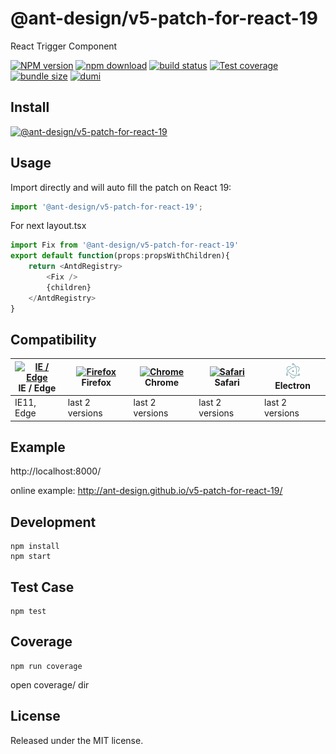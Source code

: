 # @ant-design/v5-patch-for-react-19

React Trigger Component

[![NPM version][npm-image]][npm-url]
[![npm download][download-image]][download-url]
[![build status][github-actions-image]][github-actions-url]
[![Test coverage][codecov-image]][codecov-url]
[![bundle size][bundlephobia-image]][bundlephobia-url]
[![dumi][dumi-image]][dumi-url]

[npm-image]: http://img.shields.io/npm/v/@ant-design/v5-patch-for-react-19.svg?style=flat-square
[npm-url]: http://npmjs.org/package/@ant-design/v5-patch-for-react-19
[github-actions-image]: https://github.com/ant-design/v5-patch-for-react-19/workflows/CI/badge.svg
[github-actions-url]: https://github.com/ant-design/v5-patch-for-react-19/actions
[circleci-image]: https://img.shields.io/circleci/ant-design/v5-patch-for-react-19/master?style=flat-square
[circleci-url]: https://circleci.com/gh/ant-design/v5-patch-for-react-19
[codecov-image]: https://img.shields.io/codecov/c/github/ant-design/v5-patch-for-react-19/master.svg?style=flat-square
[codecov-url]: https://app.codecov.io/gh/ant-design/v5-patch-for-react-19
[david-url]: https://david-dm.org/ant-design/v5-patch-for-react-19
[david-image]: https://david-dm.org/ant-design/v5-patch-for-react-19/status.svg?style=flat-square
[david-dev-url]: https://david-dm.org/ant-design/v5-patch-for-react-19?type=dev
[david-dev-image]: https://david-dm.org/ant-design/v5-patch-for-react-19/dev-status.svg?style=flat-square
[download-image]: https://img.shields.io/npm/dm/@ant-design/v5-patch-for-react-19.svg?style=flat-square
[download-url]: https://npmjs.org/package/@ant-design/v5-patch-for-react-19
[bundlephobia-url]: https://bundlephobia.com/result?p=@ant-design/v5-patch-for-react-19
[bundlephobia-image]: https://badgen.net/bundlephobia/minzip/@ant-design/v5-patch-for-react-19
[dumi-image]: https://img.shields.io/badge/docs%20by-dumi-blue?style=flat-square
[dumi-url]: https://github.com/umijs/dumi

## Install

[![@ant-design/v5-patch-for-react-19](https://nodei.co/npm/@ant-design/v5-patch-for-react-19.png)](https://npmjs.org/package/@ant-design/v5-patch-for-react-19)

## Usage

Import directly and will auto fill the patch on React 19:

```js
import '@ant-design/v5-patch-for-react-19';
```

For next layout.tsx
```js
import Fix from '@ant-design/v5-patch-for-react-19'
export default function(props:propsWithChildren){
    return <AntdRegistry>
        <Fix />
        {children}
    </AntdRegistry>
}
```
## Compatibility

| [<img src="https://raw.githubusercontent.com/alrra/browser-logos/master/src/edge/edge_48x48.png" alt="IE / Edge" width="24px" height="24px" />](http://godban.github.io/browsers-support-badges/)<br>IE / Edge | [<img src="https://raw.githubusercontent.com/alrra/browser-logos/master/src/firefox/firefox_48x48.png" alt="Firefox" width="24px" height="24px" />](http://godban.github.io/browsers-support-badges/)<br>Firefox | [<img src="https://raw.githubusercontent.com/alrra/browser-logos/master/src/chrome/chrome_48x48.png" alt="Chrome" width="24px" height="24px" />](http://godban.github.io/browsers-support-badges/)<br>Chrome | [<img src="https://raw.githubusercontent.com/alrra/browser-logos/master/src/safari/safari_48x48.png" alt="Safari" width="24px" height="24px" />](http://godban.github.io/browsers-support-badges/)<br>Safari | [<img src="https://raw.githubusercontent.com/alrra/browser-logos/master/src/electron/electron_48x48.png" alt="Electron" width="24px" height="24px" />](http://godban.github.io/browsers-support-badges/)<br>Electron |
| -------------------------------------------------------------------------------------------------------------------------------------------------------------------------------------------------------------- | ---------------------------------------------------------------------------------------------------------------------------------------------------------------------------------------------------------------- | ------------------------------------------------------------------------------------------------------------------------------------------------------------------------------------------------------------ | ------------------------------------------------------------------------------------------------------------------------------------------------------------------------------------------------------------ | -------------------------------------------------------------------------------------------------------------------------------------------------------------------------------------------------------------------- |
| IE11, Edge                                                                                                                                                                                                     | last 2 versions                                                                                                                                                                                                  | last 2 versions                                                                                                                                                                                              | last 2 versions                                                                                                                                                                                              | last 2 versions                                                                                                                                                                                                      |

## Example

http://localhost:8000/

online example: http://ant-design.github.io/v5-patch-for-react-19/

## Development

```
npm install
npm start
```

## Test Case

```
npm test
```

## Coverage

```
npm run coverage
```

open coverage/ dir

## License

Released under the MIT license.
